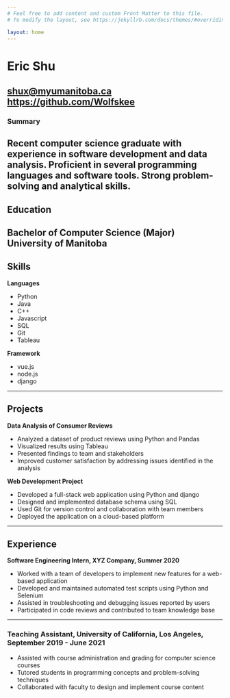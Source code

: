 ```yaml
---
# Feel free to add content and custom Front Matter to this file.
# To modify the layout, see https://jekyllrb.com/docs/themes/#overriding-theme-defaults

layout: home
---
```

# Eric Shu
shux@myumanitoba.ca  
https://github.com/Wolfskee  
---

### Summary  
Recent computer science graduate with experience in software development and data analysis. Proficient in several programming languages and software tools. Strong problem-solving and analytical skills.   
---
## Education

Bachelor of Computer Science (Major)  
University of Manitoba   
---
## Skills
**Languages**
- Python
- Java
- C++
- Javascript
- SQL
- Git
- Tableau  

**Framework**
- vue.js
- node.js
- django   
---
## Projects
**Data Analysis of Consumer Reviews**

- Analyzed a dataset of product reviews using Python and Pandas
- Visualized results using Tableau
- Presented findings to team and stakeholders
- Improved customer satisfaction by addressing issues identified in the analysis

**Web Development Project**

- Developed a full-stack web application using Python and django
- Designed and implemented database schema using SQL
- Used Git for version control and collaboration with team members
- Deployed the application on a cloud-based platform   
---
## Experience

**Software Engineering Intern, XYZ Company, Summer 2020**

- Worked with a team of developers to implement new features for a web-based application
- Developed and maintained automated test scripts using Python and Selenium
- Assisted in troubleshooting and debugging issues reported by users
- Participated in code reviews and contributed to team knowledge base   
---
### Teaching Assistant, University of California, Los Angeles, September 2019 - June 2021

- Assisted with course administration and grading for computer science courses
- Tutored students in programming concepts and problem-solving techniques
- Collaborated with faculty to design and implement course content

